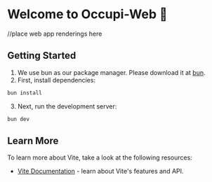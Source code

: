 # Welcome to Occupi-Web 👋

//place web app renderings here

## Getting Started

1. We use bun as our package manager. Please download it at <a href="https://bun.sh/docs/installation">bun</a>.
2. First, install dependencies:

```bash
bun install
```

3. Next, run the development server:

```bash
bun dev
```

## Learn More

To learn more about Vite, take a look at the following resources:

- [Vite Documentation](https://vitejs.dev/) - learn about Vite's features and API.

